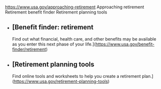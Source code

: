 

https://www.usa.gov/approaching-retirement
Approaching retirement
Retirement benefit finder
Retirement planning tools

* [Benefit finder: retirement
  --------------------------

  Find out what financial, health care, and other benefits may be available as you enter this next phase of your life.](https://www.usa.gov/benefit-finder/retirement)
* [Retirement planning tools
  -------------------------

  Find online tools and worksheets to help you create a retirement plan.](https://www.usa.gov/retirement-planning-tools)

